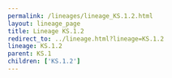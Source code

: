 ```yaml
---
permalink: /lineages/lineage_KS.1.2.html
layout: lineage_page
title: Lineage KS.1.2
redirect_to: ../lineage.html?lineage=KS.1.2
lineage: KS.1.2
parent: KS.1
children: ['KS.1.2']
---
```

